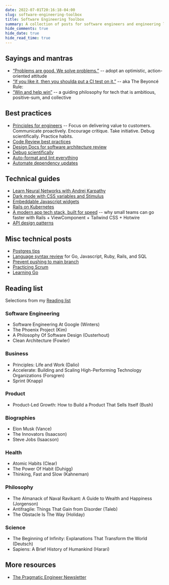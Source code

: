 ```yaml
---
date: 2022-07-01T20:16:18-04:00
slug: software-engineering-toolbox
title: Software Engineering Toolbox
summary: A collection of posts for software engineers and engineering leaders
hide_comments: true
hide_date: true
hide_read_time: true
---
```


## Sayings and mantras

- [“Problems are good. We solve problems.”](/problems) -- adopt an optimistic, action-oriented attitude
- [“If you like it, then you shoulda put a CI test on it.”](/beyonce-rule) -- aka The Beyoncé Rule:
- [“Win and help win”](/win) -- a guiding philosophy for tech that is ambitious, positive-sum, and collective

## Best practices

- [Principles for engineers](/principles-for-engineers) -- Focus on delivering value to customers. Communicate proactively. Encourage critique. Take initiative. Debug scientifically. Practice habits.
- [Code Review best practices](/code-review)
- [Design Docs for software architecture review](/design-docs)
- [Debug scientifically](/debug-scientifically)
- [Auto-format and lint everything](/linters)
- [Automate dependency updates](/dependencies)

## Technical guides

- [Learn Neural Networks with Andrej Karpathy](/neural-networks-karpathy)
- [Dark mode with CSS variables and Stimulus](/dark-mode-css-variables)
- [Embeddable Javascript widgets](/javascript-widgets)
- [Rails on Kubernetes](/rails-on-kubernetes)
- [A modern app tech stack, built for speed](/app-tech-stack-2021) -- why small teams can go faster with Rails + ViewComponent + Tailwind CSS + Hotwire
- [API design patterns](/api-design)

## Misc technical posts

- [Postgres tips](/postgres)
- [Language syntax review](/syntax) for Go, Javascript, Ruby, Rails, and SQL
- [Prevent pushing to main branch](/prevent-pushing-to-main-branch)
- [Practicing Scrum](/scrum)
- [Learning Go](/learn-go)

## Reading list

Selections from my [Reading list](/reading)

### Software Engineering

- Software Engineering At Google (Winters)
- The Phoenix Project (Kim)
- A Philosophy Of Software Design (Ousterhout)
- Clean Architecture (Fowler)

### Business

- Principles: Life and Work (Dalio)
- Accelerate: Building and Scaling High-Performing Technology Organizations (Forsgren)
- Sprint (Knapp)

### Product

- Product-Led Growth: How to Build a Product That Sells Itself (Bush)

### Biographies

- Elon Musk (Vance)
- The Innovators (Isaacson)
- Steve Jobs (Isaacson)

### Health

- Atomic Habits (Clear)
- The Power Of Habit (Duhigg)
- Thinking, Fast and Slow (Kahneman)

### Philosophy

- The Almanack of Naval Ravikant: A Guide to Wealth and Happiness (Jorgenson)
- Antifragile: Things That Gain from Disorder (Taleb)
- The Obstacle Is The Way (Holiday)

### Science

- The Beginning of Infinity: Explanations That Transform the World (Deutsch)
- Sapiens: A Brief History of Humankind (Harari)

## More resources

- [The Pragmatic Engineer Newsletter](https://www.pragmaticengineer.com/)
